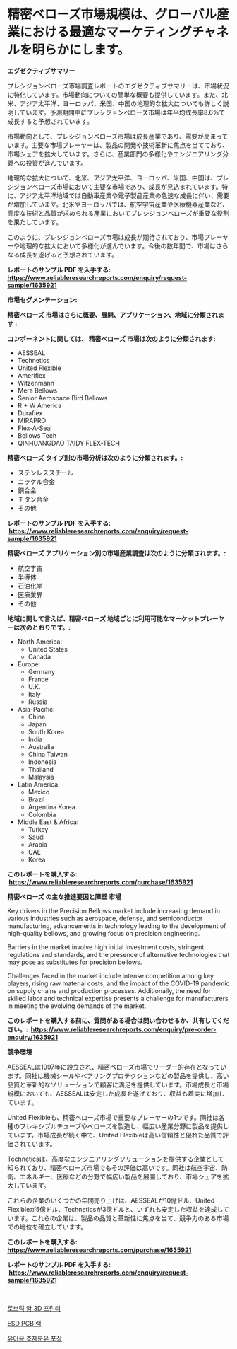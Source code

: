 <p><h1>精密ベローズ市場規模は、グローバル産業における最適なマーケティングチャネルを明らかにします。</h1></p><p><strong>エグゼクティブサマリー</strong></p>
<p><p>プレシジョンベローズ市場調査レポートのエグゼクティブサマリーは、市場状況に特化しています。市場動向についての簡単な概要も提供しています。また、北米、アジア太平洋、ヨーロッパ、米国、中国の地理的な拡大についても詳しく説明しています。予測期間中にプレシジョンベローズ市場は年平均成長率8.6%で成長すると予想されています。</p><p>市場動向として、プレシジョンベローズ市場は成長産業であり、需要が高まっています。主要な市場プレーヤーは、製品の開発や技術革新に焦点を当てており、市場シェアを拡大しています。さらに、産業部門の多様化やエンジニアリング分野への投資が進んでいます。</p><p>地理的な拡大について、北米、アジア太平洋、ヨーロッパ、米国、中国は、プレシジョンベローズ市場において主要な市場であり、成長が見込まれています。特に、アジア太平洋地域では自動車産業や電子製品産業の急速な成長に伴い、需要が増加しています。北米やヨーロッパでは、航空宇宙産業や医療機器産業など、高度な技術と品質が求められる産業においてプレシジョンベローズが重要な役割を果たしています。</p><p>このように、プレシジョンベローズ市場は成長が期待されており、市場プレーヤーや地理的な拡大において多様化が進んでいます。今後の数年間で、市場はさらなる成長を遂げると予想されています。</p></p>
<p><strong>レポートのサンプル PDF を入手する: <a href="https://www.reliableresearchreports.com/enquiry/request-sample/1635921">https://www.reliableresearchreports.com/enquiry/request-sample/1635921</a></strong></p>
<p><strong>市場セグメンテーション:</strong></p>
<p><strong> 精密ベローズ 市場はさらに概要、展開、アプリケーション、地域に分類されます :</strong></p>
<p><strong>コンポーネントに関しては、 精密ベローズ 市場は次のように分類されます: &nbsp;</strong></p>
<p><ul><li>AESSEAL</li><li>Technetics</li><li>United Flexible</li><li>Ameriflex</li><li>Witzenmann</li><li>Mera Bellows</li><li>Senior Aerospace Bird Bellows</li><li>R + W America</li><li>Duraflex</li><li>MIRAPRO</li><li>Flex-A-Seal</li><li>Bellows Tech</li><li>QINHUANGDAO TAIDY FLEX-TECH</li></ul></p>
<p><strong> 精密ベローズ タイプ別の市場分析は次のように分類されます。:</strong></p>
<p><ul><li>ステンレススチール</li><li>ニッケル合金</li><li>銅合金</li><li>チタン合金</li><li>その他</li></ul></p>
<p><strong>レポートのサンプル PDF を入手する: &nbsp;<a href="https://www.reliableresearchreports.com/enquiry/request-sample/1635921">https://www.reliableresearchreports.com/enquiry/request-sample/1635921</a></strong></p>
<p><strong> 精密ベローズ アプリケーション別の市場産業調査は次のように分類されます。:</strong></p>
<p><ul><li>航空宇宙</li><li>半導体</li><li>石油化学</li><li>医療業界</li><li>その他</li></ul></p>
<p><strong>地域に関して言えば、精密ベローズ 地域ごとに利用可能なマーケットプレーヤーは次のとおりです。:</strong></p>
<p><ul>
    <li>
        North America:
        <ul>
            <li>United States</li>
            <li>Canada</li>
        </ul>
    </li>
    <li>
        Europe:
        <ul>
            <li>Germany</li>
            <li>France</li>
            <li>U.K.</li>
            <li>Italy</li>
            <li>Russia</li>
        </ul>
    </li>
    <li>
        Asia-Pacific:
        <ul>
            <li>China</li>
            <li>Japan</li>
            <li>South Korea</li>
            <li>India</li>
            <li>Australia</li>
            <li>China Taiwan</li>
            <li>Indonesia</li>
            <li>Thailand</li>
            <li>Malaysia</li>
        </ul>
    </li>
    <li>
        Latin America:
        <ul>
            <li>Mexico</li>
            <li>Brazil</li>
            <li>Argentina Korea</li>
            <li>Colombia</li>
        </ul>
    </li>
    <li>
        Middle East & Africa:
        <ul>
            <li>Turkey</li>
            <li>Saudi</li>
            <li>Arabia</li>
            <li>UAE</li>
            <li>Korea</li>
        </ul>
    </li>
    </ul></p>
<p><strong>このレポートを購入する: &nbsp;<a href="https://www.reliableresearchreports.com/purchase/1635921">https://www.reliableresearchreports.com/purchase/1635921</a></strong></p>
<p><strong>精密ベローズ の主な推進要因と障壁 市場</strong></p>
<p><p>Key drivers in the Precision Bellows market include increasing demand in various industries such as aerospace, defense, and semiconductor manufacturing, advancements in technology leading to the development of high-quality bellows, and growing focus on precision engineering.</p><p>Barriers in the market involve high initial investment costs, stringent regulations and standards, and the presence of alternative technologies that may pose as substitutes for precision bellows.</p><p>Challenges faced in the market include intense competition among key players, rising raw material costs, and the impact of the COVID-19 pandemic on supply chains and production processes. Additionally, the need for skilled labor and technical expertise presents a challenge for manufacturers in meeting the evolving demands of the market.</p></p>
<p><strong>このレポートを購入する前に、質問がある場合は問い合わせるか、共有してください。:&nbsp; <a href="https://www.reliableresearchreports.com/enquiry/pre-order-enquiry/1635921">https://www.reliableresearchreports.com/enquiry/pre-order-enquiry/1635921</a></strong></p>
<p><strong>競争環境</strong></p>
<p><p>AESSEALは1997年に設立され、精密ベローズ市場でリーダー的存在となっています。同社は機械シールやベアリングプロテクションなどの製品を提供し、高い品質と革新的なソリューションで顧客に満足を提供しています。市場成長と市場規模においても、AESSEALは安定した成長を遂げており、収益も着実に増加しています。</p><p>United Flexibleも、精密ベローズ市場で重要なプレーヤーの1つです。同社は各種のフレキシブルチューブやベローズを製造し、幅広い産業分野に製品を提供しています。市場成長が続く中で、United Flexibleは高い信頼性と優れた品質で評価されています。</p><p>Techneticsは、高度なエンジニアリングソリューションを提供する企業として知られており、精密ベローズ市場でもその評価は高いです。同社は航空宇宙、防衛、エネルギー、医療などの分野で幅広い製品を展開しており、市場シェアを拡大しています。</p><p>これらの企業のいくつかの年間売り上げは、AESSEALが10億ドル、United Flexibleが5億ドル、Techneticsが3億ドルと、いずれも安定した収益を達成しています。これらの企業は、製品の品質と革新性に焦点を当て、競争力のある市場での地位を確立しています。</p></p>
<p><strong>このレポートを購入する: &nbsp; <a href="https://www.reliableresearchreports.com/purchase/1635921">https://www.reliableresearchreports.com/purchase/1635921</a></strong></p>
<p><strong>レポートのサンプル PDF を入手する: &nbsp;<a href="https://www.reliableresearchreports.com/enquiry/request-sample/1635921">https://www.reliableresearchreports.com/enquiry/request-sample/1635921</a></strong><strong></strong></p>
<p>&nbsp;</p>
<p><p><a href="https://github.com/Penelolack456456/Market-Research-Report-List-1/blob/main/46899856665.md">로보틱 암 3D 프린터</a></p><p><a href="https://github.com/vsr06p4p49/Market-Research-Report-List-1/blob/main/19715656664.md">ESD PCB 랙</a></p><p><a href="https://medium.com/@axintepreda1/%EC%98%81%EC%95%84%EC%9A%A9-%EB%B6%84%EC%9C%A0-%ED%8F%AC%EC%9E%A5-%EC%8B%9C%EC%9E%A5-%EC%8B%9C%EC%9E%A5-%EC%A0%90%EC%9C%A0%EC%9C%A8-%EC%8B%9C%EC%9E%A5-%EB%8F%99%ED%96%A5-%EB%B0%8F-%EB%AF%B8%EB%9E%98-%EC%84%B1%EC%9E%A5-%ED%83%90%EC%83%89-02ac58948ee4">유아용 조제분유 포장</a></p></p>